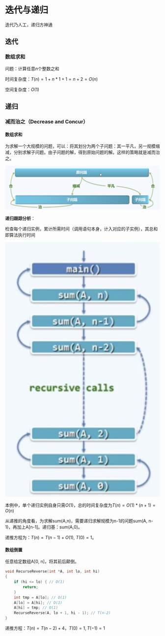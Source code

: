 # 迭代与递归

迭代乃人工，递归方神通

## 迭代

### 数组求和

问题：计算任意$`n`$个整数之和

时间复杂度：$`T(n) = 1 + n*1 + 1 = n + 2 = O(n)`$

空间复杂度：$`O(1)`$



## 递归

### 减而治之（Decrease and Concur）

#### 数组求和

为求解一个大规模的问题，可以：将其划分为两个子问题：其一平凡，另一规模缩减，分别求解子问题。由子问题的解，得到原始问题的解。这样的策略就是减而治之。

![图1](../../../assets/common/iter_and_recurse/Snipaste_2024-06-03_22-12-03.png)

**递归跟踪分析**：

检查每个递归实例，累计所需时间（调用语句本身，计入对应的子实例），其总和即算法执行时间

![图2](../../../assets/common/iter_and_recurse/Snipaste_2024-06-03_22-16-26.png)

本例中，单个递归实例自身只需$`O(1)`$，总的时间复杂度为$`T(n) = O(1) * (n + 1) = O(n)`$

从递推的角度看，为求解sum(A,n)，需要递归求解规模为n-1的问题sum(A, n-1)，再加上A[n-1]。递归基：sum(A,0)。

递推方程为：$`T(n) = T(n-1) + O(1)`$, $`T(0) = 1`$。

#### 数组倒置

任意给定数组A[0, n]，将其前后颠倒。

```cpp
void RecurseReverse(int *A, int lo, int hi)
{
    if (hi <= lo) { // O(1)
        return;
    }
    int tmp = A[lo]; // O(1)
    A[lo] = A[hi]; // O(1)
    A[hi] = tmp; // O(1)
    RecurseReverse(A, lo + 1, hi - 1); // T(n-2)
}
```

递推方程：$T(n) = T(n-2) + 4$，$T(0) = 1, T(-1) = 1$